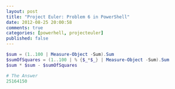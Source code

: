 ```yaml
---
layout: post
title: "Project Euler: Problem 6 in PowerShell"
date: 2012-08-25 20:00:58
comments: true
categories: [powerhell, projecteuler]
published: false
---
```


``` ps1 Find the difference between the sum of the squares of the first one hundred natural numbers and the square of the sum.
$sum = (1..100 | Measure-Object -Sum).Sum
$sumOfSquares = (1..100 | % {$_*$_} | Measure-Object -Sum).Sum
$sum * $sum - $sumOfSquares

# The Answer
25164150
```
